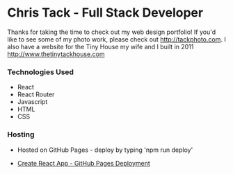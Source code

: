 # Chris Tack - Full Stack Developer

Thanks for taking the time to check out my web design portfolio! If you'd like to see some of my photo work, please check out http://tackphoto.com. I also have a website for the Tiny House my wife and I built in 2011 http://www.thetinytackhouse.com

### Technologies Used
* React
* React Router
* Javascript
* HTML
* CSS

### Hosting
* Hosted on GitHub Pages - deploy by typing 'npm run deploy'

* [Create React App - GitHub Pages Deployment](https://create-react-app.dev/docs/deployment/)
